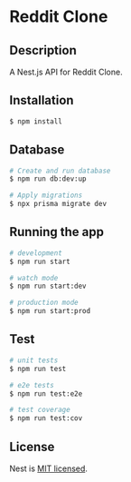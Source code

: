 # Reddit Clone

## Description
A Nest.js API for Reddit Clone.

## Installation

```bash
$ npm install
```

## Database
```bash
# Create and run database
$ npm run db:dev:up

# Apply migrations
$ npx prisma migrate dev
```

## Running the app

```bash
# development
$ npm run start

# watch mode
$ npm run start:dev

# production mode
$ npm run start:prod
```

## Test

```bash
# unit tests
$ npm run test

# e2e tests
$ npm run test:e2e

# test coverage
$ npm run test:cov
```


## License

Nest is [MIT licensed](LICENSE).
